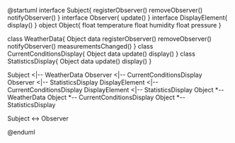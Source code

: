 @startuml
interface       Subject{
    registerObserver()
    removeObserver()
    notifyObserver()
}
interface       Observer{
    update()
}
interface       DisplayElement{
    display()
}
object Object{
    float temperature
    float humidity
    float pressure
}

class           WeatherData{
    Object data
    registerObserver()
    removeObserver()
    notifyObserver()
    measurementsChanged()
}
class           CurrentConditionsDisplay{
    Object data
    update()
    display()
}
class           StatisticsDisplay{
    Object data
    update()
    display()
}


Subject <|-- WeatherData
Observer <|-- CurrentConditionsDisplay
Observer <|-- StatisticsDisplay
DisplayElement <|-- CurrentConditionsDisplay
DisplayElement <|-- StatisticsDisplay
Object *-- WeatherData
Object *-- CurrentConditionsDisplay
Object *-- StatisticsDisplay

Subject <-> Observer

@enduml